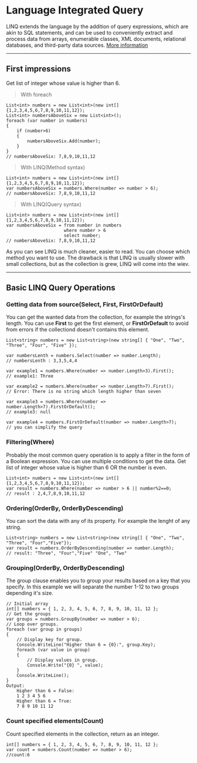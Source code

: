 Language Integrated Query
===================

LINQ extends the language by the addition of query expressions, which are akin to SQL statements, and can be used to conveniently extract and process data from arrays, enumerable classes, XML documents, relational databases, and third-party data sources.
[More information](https://msdn.microsoft.com/en-us/library/bb397926.aspx)

----------

First impressions
-------------
Get list of integer whose value is higher than 6.

> With foreach

	List<int> numbers = new List<int>(new int[]{1,2,3,4,5,6,7,8,9,10,11,12});
	List<int> numbersAboveSix = new List<int>();
	foreach (var number in numbers)
	{
		if (number>6)
		{
			numbersAboveSix.Add(number);
		}
	}
	// numbersAboveSix: 7,8,9,10,11,12
	
> With LINQ(Method syntax)

	List<int> numbers = new List<int>(new int[]{1,2,3,4,5,6,7,8,9,10,11,12});
	var numbersAboveSix = numbers.Where(number => number > 6);
 	// numbersAboveSix: 7,8,9,10,11,12

> With LINQ(Query syntax)

	List<int> numbers = new List<int>(new int[]{1,2,3,4,5,6,7,8,9,10,11,12});
	var numbersAboveSix = from number in numbers 
			              where number > 6 
			              select number;
 	// numbersAboveSix: 7,8,9,10,11,12

As you can see LINQ is much cleaner, easier to read. You can choose which method you want to use. The drawback is that LINQ is usually slower with small collections, but as the collection is grew, LINQ will come into the wiev.

----------

Basic LINQ Query Operations
-------------

### Getting data from source(**Select, First, FirstOrDefault**)

You can get the wanted data from the collection, for example the strings's length. You can use **First** to get the first element, or **FirstOrDefault** to avoid from errors if the collectiond doesn't contains this element. 

	List<string> numbers = new List<string>(new string[] { "One", "Two", "Three", "Four", "Five" });
	
	var numbersLenth = numbers.Select(number => number.Length);
	// numbersLenth : 3,3,5,4,4
	
	var example1 = numbers.Where(number => number.Length>3).First();
	// example1: Three
	
	var example2 = numbers.Where(number => number.Length>7).First();
	// Error: There is no string which length higher than seven 
	
	var example3 = numbers.Where(number => number.Length>7).FirstOrDefault();
	// example3: null
	
	var example4 = numbers.FirstOrDefault(number => number.Length>7);
	// you can simplify the query
	
### Filtering(**Where**)

Probably the most common query operation is to apply a filter in the form of a Boolean expression. You can use multiple conditions to get the data. 
Get list of integer whose value is higher than 6 OR the number is even.

	List<int> numbers = new List<int>(new int[]{1,2,3,4,5,6,7,8,9,10,11,12});
	var result = numbers.Where(number => number > 6 || number%2==0;
	// result : 2,4,7,8,9,10,11,12
    
### Ordering(**OrderBy, OrderByDescending**)

You can sort the data with any of its property. For example the lenght of any string.

	List<string> numbers = new List<string>(new string[] { "One", "Two", "Three", "Four","Five"});
	var result = numbers.OrderByDescending(number => number.Length);
	// result: "Three", "Four","Five" "One", "Two"
	
### Grouping(**OrderBy, OrderByDescending**)

The group clause enables you to group your results based on a key that you specify. In this example we will separate the number 1-12 to two groups depending it's size.

	// Initial array
	int[] numbers = { 1, 2, 3, 4, 5, 6, 7, 8, 9, 10, 11, 12 };
	// Get the groups
	var groups = numbers.GroupBy(number => number > 6);
	// Loop over groups.
	foreach (var group in groups)
	{
		// Display key for group.
		Console.WriteLine("Higher than 6 = {0}:", group.Key);
		foreach (var value in group)
		{
			// Display values in group.
			Console.Write("{0} ", value);
		}
		Console.WriteLine();
	}
	Output:
		Higher than 6 = False:
		1 2 3 4 5 6
		Higher than 6 = True:
		7 8 9 10 11 12
		
### Count specified elements(**Count**)

Count specified elements in the collection, return as an integer.

	int[] numbers = { 1, 2, 3, 4, 5, 6, 7, 8, 9, 10, 11, 12 };
	var count = numbers.Count(number => number > 6);
	//count:6
